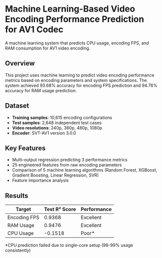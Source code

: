 # Machine Learning-Based Video Encoding Performance Prediction for AV1 Codec

A machine learning system that predicts CPU usage, encoding FPS, and RAM consumption for AV1 video encoding. 

## Overview

This project uses machine learning to predict video encoding performance metrics based on encoding parameters and system specifications. The system achieved 93.68% accuracy for encoding FPS prediction and 94.76% accuracy for RAM usage prediction.

## Dataset

- **Training samples**: 10,615 encoding configurations
- **Test samples**: 2,648 independent test cases
- **Video resolutions**: 240p, 360p, 480p, 1080p
- **Encoder**: SVT-AV1 version 3.0.0

## Key Features

- Multi-output regression predicting 3 performance metrics
- 25 engineered features from raw encoding parameters
- Comparison of 5 machine learning algorithms (Random Forest, XGBoost, Gradient Boosting, Linear Regression, SVR)
- Feature importance analysis

## Results

| Target | Test R² Score | Performance |
|--------|---------------|-------------|
| Encoding FPS | 0.9368 | Excellent |
| RAM Usage | 0.9476 | Excellent |
| CPU Usage | -0.1518 | Poor* |

*CPU prediction failed due to single-core setup (98-99% usage consistently)
